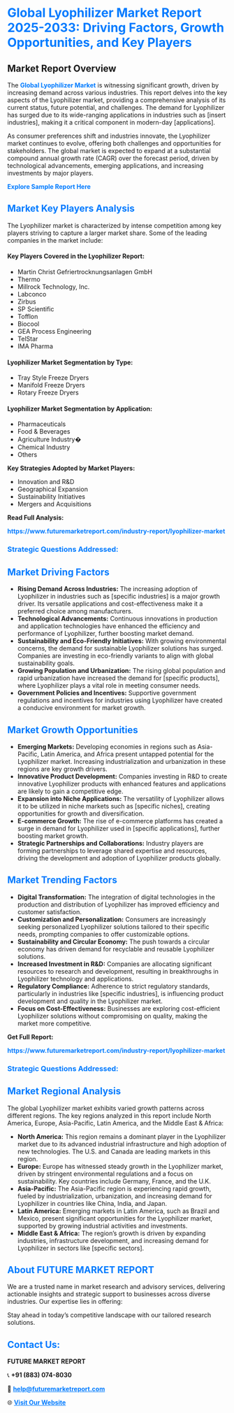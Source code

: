 <h1 style="color: #007BFF;">Global Lyophilizer Market Report 2025-2033: Driving Factors, Growth Opportunities, and Key Players</h1>

<section id="overview">
<h2>Market Report Overview</h2>
<p>The <a href="https://www.futuremarketreport.com/industry-report/lyophilizer-market" style="color: #007BFF; text-decoration: none;"><strong>Global Lyophilizer Market</strong></a> is witnessing significant growth, driven by increasing demand across various industries. This report delves into the key aspects of the Lyophilizer market, providing a comprehensive analysis of its current status, future potential, and challenges. The demand for Lyophilizer has surged due to its wide-ranging applications in industries such as [insert industries], making it a critical component in modern-day [applications].</p>
<p>As consumer preferences shift and industries innovate, the Lyophilizer market continues to evolve, offering both challenges and opportunities for stakeholders. The global market is expected to expand at a substantial compound annual growth rate (CAGR) over the forecast period, driven by technological advancements, emerging applications, and increasing investments by major players.</p>
</section>

<section id="overview">
<p><a href="https://www.futuremarketreport.com/request-sample/reportId=104325" style="color: #007BFF; text-decoration: none;"><strong>Explore Sample Report Here</strong></a></p>
</section>

<section id="key-players">
<h2 style="color: #007BFF;">Market Key Players Analysis</h2>
<p>The Lyophilizer market is characterized by intense competition among key players striving to capture a larger market share. Some of the leading companies in the market include:</p>
<h4>Key Players Covered in the Lyophilizer Report:</h4>
<ul><li>Martin Christ Gefriertrocknungsanlagen GmbH</li><li>Thermo</li><li>Millrock Technology, Inc.</li><li>Labconco</li><li>Zirbus</li><li>SP Scientific</li><li>Tofflon</li><li>Biocool</li><li>GEA Process Engineering</li><li>TelStar</li><li>IMA Pharma</li></ul>
<h4>Lyophilizer Market Segmentation by Type:</h4>
<ul><li>Tray Style Freeze Dryers</li><li>Manifold Freeze Dryers</li><li>Rotary Freeze Dryers</li></ul>

<h4>Lyophilizer Market Segmentation by Application:</h4>
<ul><li>Pharmaceuticals</li><li>Food &amp; Beverages</li><li>Agriculture Industry�</li><li>Chemical Industry</li><li>Others</li></ul>
<p><strong>Key Strategies Adopted by Market Players:</strong></p>
<ul>
<li>Innovation and R&D</li>
<li>Geographical Expansion</li>
<li>Sustainability Initiatives</li>
<li>Mergers and Acquisitions</li>
</ul>
</section>

<section>
<p><strong>Read Full Analysis: </strong></p><a href="https://www.futuremarketreport.com/industry-report/lyophilizer-market" style="color: #007BFF; text-decoration: none;"><strong>https://www.futuremarketreport.com/industry-report/lyophilizer-market</strong></a>
<h3 style="color: #007BFF;">Strategic Questions Addressed:</h3>
</section>

<section id="driving-factors">
<h2 style="color: #007BFF;">Market Driving Factors</h2>
<ul>
<li><strong>Rising Demand Across Industries:</strong> The increasing adoption of Lyophilizer in industries such as [specific industries] is a major growth driver. Its versatile applications and cost-effectiveness make it a preferred choice among manufacturers.</li>
<li><strong>Technological Advancements:</strong> Continuous innovations in production and application technologies have enhanced the efficiency and performance of Lyophilizer, further boosting market demand.</li>
<li><strong>Sustainability and Eco-Friendly Initiatives:</strong> With growing environmental concerns, the demand for sustainable Lyophilizer solutions has surged. Companies are investing in eco-friendly variants to align with global sustainability goals.</li>
<li><strong>Growing Population and Urbanization:</strong> The rising global population and rapid urbanization have increased the demand for [specific products], where Lyophilizer plays a vital role in meeting consumer needs.</li>
<li><strong>Government Policies and Incentives:</strong> Supportive government regulations and incentives for industries using Lyophilizer have created a conducive environment for market growth.</li>
</ul>
</section>

<section id="growth-opportunities">
<h2 style="color: #007BFF;">Market Growth Opportunities</h2>
<ul>
<li><strong>Emerging Markets:</strong> Developing economies in regions such as Asia-Pacific, Latin America, and Africa present untapped potential for the Lyophilizer market. Increasing industrialization and urbanization in these regions are key growth drivers.</li>
<li><strong>Innovative Product Development:</strong> Companies investing in R&D to create innovative Lyophilizer products with enhanced features and applications are likely to gain a competitive edge.</li>
<li><strong>Expansion into Niche Applications:</strong> The versatility of Lyophilizer allows it to be utilized in niche markets such as [specific niches], creating opportunities for growth and diversification.</li>
<li><strong>E-commerce Growth:</strong> The rise of e-commerce platforms has created a surge in demand for Lyophilizer used in [specific applications], further boosting market growth.</li>
<li><strong>Strategic Partnerships and Collaborations:</strong> Industry players are forming partnerships to leverage shared expertise and resources, driving the development and adoption of Lyophilizer products globally.</li>
</ul>
</section>

<section id="trending-factors">
<h2 style="color: #007BFF;">Market Trending Factors</h2>
<ul>
<li><strong>Digital Transformation:</strong> The integration of digital technologies in the production and distribution of Lyophilizer has improved efficiency and customer satisfaction.</li>
<li><strong>Customization and Personalization:</strong> Consumers are increasingly seeking personalized Lyophilizer solutions tailored to their specific needs, prompting companies to offer customizable options.</li>
<li><strong>Sustainability and Circular Economy:</strong> The push towards a circular economy has driven demand for recyclable and reusable Lyophilizer solutions.</li>
<li><strong>Increased Investment in R&D:</strong> Companies are allocating significant resources to research and development, resulting in breakthroughs in Lyophilizer technology and applications.</li>
<li><strong>Regulatory Compliance:</strong> Adherence to strict regulatory standards, particularly in industries like [specific industries], is influencing product development and quality in the Lyophilizer market.</li>
<li><strong>Focus on Cost-Effectiveness:</strong> Businesses are exploring cost-efficient Lyophilizer solutions without compromising on quality, making the market more competitive.</li>
</ul>
</section>

<section>
<p><strong>Get Full Report: </strong></p><a href="https://www.futuremarketreport.com/industry-report/lyophilizer-market" style="color: #007BFF; text-decoration: none;"><strong>https://www.futuremarketreport.com/industry-report/lyophilizer-market</strong></a>
<h3 style="color: #007BFF;">Strategic Questions Addressed:</h3>
</section>


<section id="regional-analysis">
<h2 style="color: #007BFF;">Market Regional Analysis</h2>
<p>The global Lyophilizer market exhibits varied growth patterns across different regions. The key regions analyzed in this report include North America, Europe, Asia-Pacific, Latin America, and the Middle East & Africa:</p>
<ul>
<li><strong>North America:</strong> This region remains a dominant player in the Lyophilizer market due to its advanced industrial infrastructure and high adoption of new technologies. The U.S. and Canada are leading markets in this region.</li>
<li><strong>Europe:</strong> Europe has witnessed steady growth in the Lyophilizer market, driven by stringent environmental regulations and a focus on sustainability. Key countries include Germany, France, and the U.K.</li>
<li><strong>Asia-Pacific:</strong> The Asia-Pacific region is experiencing rapid growth, fueled by industrialization, urbanization, and increasing demand for Lyophilizer in countries like China, India, and Japan.</li>
<li><strong>Latin America:</strong> Emerging markets in Latin America, such as Brazil and Mexico, present significant opportunities for the Lyophilizer market, supported by growing industrial activities and investments.</li>
<li><strong>Middle East & Africa:</strong> The region’s growth is driven by expanding industries, infrastructure development, and increasing demand for Lyophilizer in sectors like [specific sectors].</li>
</ul>
</section>

<footer>
<h2 style="color: #007BFF;">About FUTURE MARKET REPORT</h2>
<p>We are a trusted name in market research and advisory services, delivering actionable insights and strategic support to businesses across diverse industries. Our expertise lies in offering:</p>

<p>Stay ahead in today’s competitive landscape with our tailored research solutions.</p>

<h2 style="color: #007BFF;">Contact Us:</h2>
<p><strong>FUTURE MARKET REPORT</strong></p>
<p>📞 <strong>+91 (883) 074-8030</strong></p>
<p>📧 <strong><a href="mailto:help@futuremarketreport.com" style="color: #007BFF;">help@futuremarketreport.com</a></strong></p>
<p>🌐 <strong><a href="https://www.futuremarketreport.com/" style="color: #007BFF;">Visit Our Website</a></strong></p>
</footer>